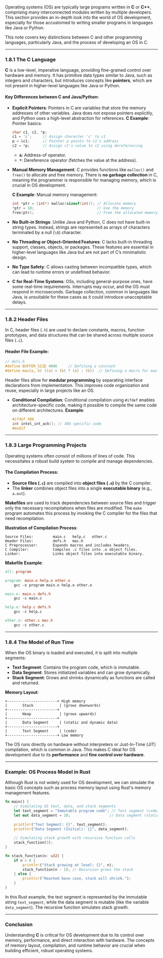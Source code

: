Operating systems (OS) are typically large programs written in **C** or **C++**, comprising many interconnected modules written by multiple developers. This section provides an in-depth look into the world of OS development, especially for those accustomed to writing smaller programs in languages like Java or Python. 

This note covers key distinctions between C and other programming languages, particularly Java, and the process of developing an OS in C.

---
### **1.8.1 The C Language**
**C** is a low-level, imperative language, providing fine-grained control over hardware and memory. It has primitive data types similar to Java, such as integers and characters, but introduces concepts like **pointers**, which are not present in higher-level languages like Java or Python. 
#### **Key Differences between C and Java/Python**:
- **Explicit Pointers**: 
  Pointers in C are variables that store the memory addresses of other variables. Java does not expose pointers explicitly, and Python uses a high-level abstraction for references.
  **C Example**: Pointer basics:
  ```c
  char c1, c2, *p;
  c1 = 'c';     // Assign character 'c' to c1
  p = &c1;      // Pointer p points to c1's address
  c2 = *p;      // Assign c1's value to c2 using dereferencing
  ```
  - **`&`**: Address-of operator.
  - **`*`**: Dereference operator (fetches the value at the address).
- **Manual Memory Management**: 
  C provides functions like `malloc()` and `free()` to allocate and free memory. There is **no garbage collection** in C, meaning the programmer is responsible for managing memory, which is crucial in OS development.

  **C Example**: Manual memory management:
  ```c
  int *ptr = (int*) malloc(sizeof(int)); // Allocate memory
  *ptr = 10;                             // Use the memory
  free(ptr);                             // Free the allocated memory
  ```
- **No Built-in Strings**: 
  Unlike Java and Python, C does not have built-in string types. Instead, strings are represented as arrays of characters terminated by a null (`\0`) character.
- **No Threading or Object-Oriented Features**: 
  C lacks built-in threading support, classes, objects, or packages. These features are essential in higher-level languages like Java but are not part of C’s minimalistic design.
- **No Type Safety**: 
  C allows casting between incompatible types, which can lead to runtime errors or undefined behavior.
- **C for Real-Time Systems**: 
  OSs, including general-purpose ones, have some real-time requirements. Interrupts may occur, and the OS must respond in microseconds. Garbage collection, common in languages like Java, is unsuitable for these cases as it could introduce unacceptable delays.
---
### **1.8.2 Header Files**
In C, header files (`.h`) are used to declare constants, macros, function prototypes, and data structures that can be shared across multiple source files (`.c`). 
#### **Header File Example**:
```c
// defs.h
#define BUFFER_SIZE 4096     // Defining a constant
#define max(a, b) ((a) > (b) ? (a) : (b))  // Defining a macro for max
```

Header files allow for **modular programming** by separating interface declarations from implementation. This improves code organization and reuse, especially in large projects like an OS.
- **Conditional Compilation**: Conditional compilation using `#ifdef` enables architecture-specific code, making it possible to compile the same code on different architectures.
  **Example**:
  ```c
  #ifdef X86
  int intel_int_ack(); // X86 specific code
  #endif
  ```

---

### **1.8.3 Large Programming Projects**

Operating systems often consist of millions of lines of code. This necessitates a robust build system to compile and manage dependencies. 

#### **The Compilation Process**:
- **Source files (`.c`)** are compiled into **object files (`.o`)** by the C compiler.
- The **linker** combines object files into a single **executable binary** (e.g., `a.out`).

**Makefiles** are used to track dependencies between source files and trigger only the necessary recompilations when files are modified. The `make` program automates this process by invoking the C compiler for the files that need recompilation.

**Illustration of Compilation Process**:
```
Source Files:         main.c   help.c   other.c
Header Files:         defs.h   mac.h
C Preprocessor:       Expands macros and includes headers.
C Compiler:           Compiles .c files into .o object files.
Linker:               Links object files into executable binary.
```

**Makefile Example**:
```makefile
all: program

program: main.o help.o other.o
    gcc -o program main.o help.o other.o

main.o: main.c defs.h
    gcc -c main.c

help.o: help.c defs.h
    gcc -c help.c

other.o: other.c mac.h
    gcc -c other.c
```

---

### **1.8.4 The Model of Run Time**

When the OS binary is loaded and executed, it is split into multiple segments:
- **Text Segment**: Contains the program code, which is immutable.
- **Data Segment**: Stores initialized variables and can grow dynamically.
- **Stack Segment**: Grows and shrinks dynamically as functions are called and returned.

**Memory Layout**:
```
+-----------------------+ High memory
|       Stack            | (grows downwards)
+-----------------------+
|       Heap             | (grows upwards)
+-----------------------+
|       Data Segment     | (static and dynamic data)
+-----------------------+
|       Text Segment     | (code)
+-----------------------+ Low memory
```

The OS runs directly on hardware without interpreters or Just-In-Time (JIT) compilation, which is common in Java. This makes C ideal for OS development due to its **performance** and **fine control over hardware**.

---

### **Example: OS Process Model in Rust**
Although Rust is not widely used for OS development, we can simulate the basic OS concepts such as process memory layout using Rust's memory management features.

```rust
fn main() {
    // Simulating OS text, data, and stack segments
    let text_segment = "Immutable program code"; // Text segment (code)
    let mut data_segment = 10;                  // Data segment (static)
    
    println!("Text Segment: {}", text_segment);
    println!("Data Segment (Initial): {}", data_segment);
    
    // Simulating stack growth with recursive function calls
    stack_function(3);
}

fn stack_function(n: u32) {
    if n > 0 {
        println!("Stack growing at level: {}", n);
        stack_function(n - 1); // Recursion grows the stack
    } else {
        println!("Reached base case, stack will shrink.");
    }
}
```

In this Rust example, the text segment is represented by the immutable string `text_segment`, while the data segment is mutable (like the variable `data_segment`). The recursive function simulates stack growth.

---
### **Conclusion**
Understanding **C** is critical for OS development due to its control over memory, performance, and direct interaction with hardware. The concepts of memory layout, compilation, and runtime behavior are crucial when building efficient, robust operating systems.